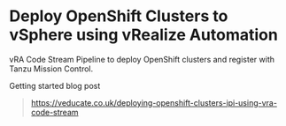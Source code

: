 # Deploy OpenShift Clusters to vSphere using vRealize Automation
vRA Code Stream Pipeline to deploy OpenShift clusters and register with Tanzu Mission Control. 

Getting started blog post
> https://veducate.co.uk/deploying-openshift-clusters-ipi-using-vra-code-stream
